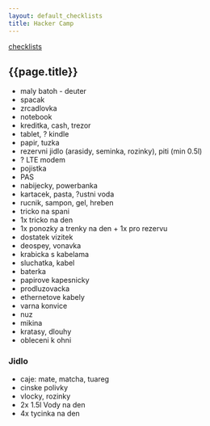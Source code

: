 ```yaml
---
layout: default_checklists
title: Hacker Camp
---
```


[checklists](.)

## {{page.title}}

- maly batoh - deuter
- spacak
- zrcadlovka
- notebook
- kreditka, cash, trezor
- tablet, ? kindle
- papir, tuzka
- rezervni jidlo (arasidy, seminka, rozinky), piti (min 0.5l)
- ? LTE modem
- pojistka
- PAS
- nabijecky, powerbanka
- kartacek, pasta, ?ustni voda
- rucnik, sampon, gel, hreben
- tricko na spani
- 1x tricko na den
- 1x ponozky a trenky na den + 1x pro rezervu
- dostatek vizitek
- deospey, vonavka
- krabicka s kabelama
- sluchatka, kabel
- baterka
- papirove kapesnicky
- prodluzovacka
- ethernetove kabely
- varna konvice
- nuz
- mikina
- kratasy, dlouhy
- obleceni k ohni

### Jidlo

- caje: mate, matcha, tuareg
- cinske polivky
- vlocky, rozinky
- 2x 1.5l Vody na den
- 4x tycinka na den
